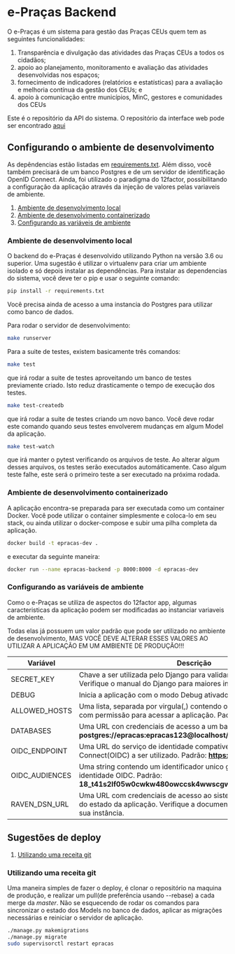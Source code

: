 # e-Praças Backend

O e-Praças é um sistema para gestão das Praças CEUs quem tem as seguintes funcionalidades: 
1. Transparência e divulgação das atividades das Praças CEUs a todos os cidadãos; 
2. apoio ao planejamento, monitoramento e avaliação das atividades desenvolvidas nos espaços; 
3. fornecimento de indicadores (relatórios e estatísticas) para a avaliação e melhoria contínua da gestão dos CEUs; e 
4. apoio à comunicação entre municípios, MinC, gestores e comunidades dos CEUs

Este é o repositório da API do sistema. O repositório da interface web pode ser encontrado [aqui](https://gitlab.com/decko/epracas-frontend)

## Configurando o ambiente de desenvolvimento
As depêndencias estão listadas em [requirements.txt](requirements.txt). Além disso, você também precisará de um banco Postgres e de um servidor de identificação OpenID Connect. Ainda, foi utilizado o paradigma do 12factor, possibilitando a configuração da aplicação através da injeção de valores pelas variaveis de ambiente.

1. [Ambiente de desenvolvimento local](#ambiente-de-desenvolvimento-local)
2. [Ambiente de desenvolvimento containerizado](#ambiente-de-desenvolvimento-containerizado)
3. [Configurando as variáveis de ambiente](#configurando-as-variáveis-de-ambiente)

### Ambiente de desenvolvimento local
O backend do e-Praças é desenvolvido utilizando Python na versão 3.6 ou superior. Uma sugestão é utilizar o virtualenv para criar um ambiente isolado e só depois instalar as dependências. Para instalar as dependencias do sistema, você deve ter o pip e usar o seguinte comando: 
```bash
pip install -r requirements.txt
```
Você precisa ainda de acesso a uma instancia do Postgres para utilizar como banco de dados.

Para rodar o servidor de desenvolvimento:
```bash
make runserver
```

Para a suite de testes, existem basicamente três comandos:
```bash
make test
```
que irá rodar a suite de testes aproveitando um banco de testes previamente criado. Isto reduz drasticamente o tempo de execução dos testes.

```bash
make test-createdb
```
que irá rodar a suite de testes criando um novo banco. Você deve rodar este comando quando seus testes envolverem mudanças em algum Model da aplicação.

```bash
make test-watch
```
que irá manter o pytest verificando os arquivos de teste. Ao alterar algum desses arquivos, os testes serão executados automáticamente. Caso algum teste falhe, este será o primeiro teste a ser executado na próxima rodada.

### Ambiente de desenvolvimento containerizado
A aplicação encontra-se preparada para ser executada como um container Docker.
Você pode utilizar o container simplesmente e coloca-lo em seu stack, ou ainda utilizar o docker-compose e subir uma pilha completa da aplicação.

```bash
docker build -t epracas-dev .
```
e executar da seguinte maneira:
```bash
docker run --name epracas-backend -p 8000:8000 -d epracas-dev
```

### Configurando as variáveis de ambiente
Como o e-Praças se utiliza de aspectos do 12factor app, algumas caracteristicas da aplicação podem ser modificadas ao instanciar variaveis de ambiente.

Todas elas já possuem um valor padrão que pode ser utilizado no ambiente de desenvolvimento, MAS VOCÊ DEVE ALTERAR ESSES VALORES AO UTILIZAR A APLICAÇÃO EM UM AMBIENTE DE PRODUÇÃO!!!

| Variável        | Descrição | 
|-----------------|---------------------------------------|
| SECRET_KEY      | Chave a ser utilizada pelo Django para validar uma sessão de login. Verifique o manual do Django para maiores informações
| DEBUG           | Inicia a aplicação com o modo Debug ativado. Padrão **False**
| ALLOWED_HOSTS   | Uma lista, separada por virgula(,) contendo os nomes de Host e IPs com permissão para acessar a aplicação. Padrão: **localhost**
| DATABASES       | Uma URL con credenciais de acesso a um banco Postgres. Padrão: **postgres://epracas:epracas123@localhost/epracas_db** 
| OIDC_ENDPOINT   | Uma URL do serviço de identidade compativel com OpenID Connect(OIDC) a ser utilizado. Padrão: **https://id.cultura.gov.br**
| OIDC_AUDIENCES  | Uma string contendo um identificador unico gerado pelo serviço de identidade OIDC. Padrão: **18_t41s2lf05w0cwkw480owccsk4wwscgw00wo0s0so8c8c8c8ck**
| RAVEN_DSN_URL   | Uma URL com credenciais de acesso ao sistema de monitoramento do estado da aplicação. Verifique a documentação do Sentry e da sua instância.


## Sugestões de deploy

1. [Utilizando uma receita git](#utilizando-uma-receita-git)

### Utilizando uma receita git
Uma maneira simples de fazer o deploy, é clonar o repositório na maquina de produção, e realizar um pull(de preferência usando --rebase) a cada merge da _master_.
Não se esquecendo de rodar os comandos para sincronizar o estado dos Models no banco de dados, aplicar as migrações necessárias e reiniciar o servidor de aplicação.
```bash
./manage.py makemigrations
./manage.py migrate
sudo supervisorctl restart epracas
```
